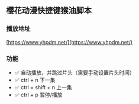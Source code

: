 ## 樱花动漫快捷键猴油脚本

### 播放地址

[https://www.yhpdm.net/](https://www.yhpdm.net/)

### 功能

- ✅ 自动播放，并跳过片头（需要手动设置片头时间）
- ✅ ctrl + n 下一集
- ✅ ctrl + shift + n 上一集
- ✅ ctrl + p 暂停/播放